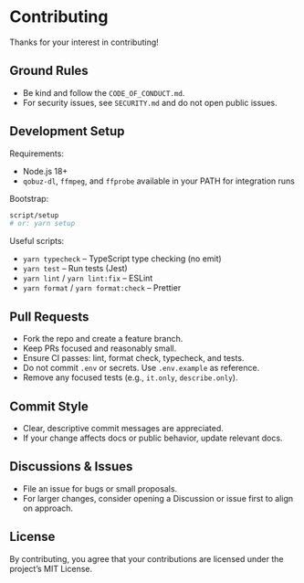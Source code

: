 # Contributing

Thanks for your interest in contributing!

## Ground Rules

- Be kind and follow the `CODE_OF_CONDUCT.md`.
- For security issues, see `SECURITY.md` and do not open public issues.

## Development Setup

Requirements:

- Node.js 18+
- `qobuz-dl`, `ffmpeg`, and `ffprobe` available in your PATH for integration runs

Bootstrap:

```bash
script/setup
# or: yarn setup
```

Useful scripts:

- `yarn typecheck` – TypeScript type checking (no emit)
- `yarn test` – Run tests (Jest)
- `yarn lint` / `yarn lint:fix` – ESLint
- `yarn format` / `yarn format:check` – Prettier

## Pull Requests

- Fork the repo and create a feature branch.
- Keep PRs focused and reasonably small.
- Ensure CI passes: lint, format check, typecheck, and tests.
- Do not commit `.env` or secrets. Use `.env.example` as reference.
- Remove any focused tests (e.g., `it.only`, `describe.only`).

## Commit Style

- Clear, descriptive commit messages are appreciated.
- If your change affects docs or public behavior, update relevant docs.

## Discussions & Issues

- File an issue for bugs or small proposals.
- For larger changes, consider opening a Discussion or issue first to align on approach.

## License

By contributing, you agree that your contributions are licensed under the project’s MIT License.
